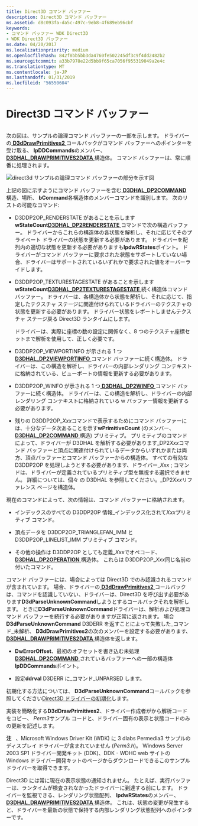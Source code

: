 ```yaml
---
title: Direct3D コマンド バッファー
description: Direct3D コマンド バッファー
ms.assetid: d8c093fa-da5c-497c-9eb8-4f689eb96cbf
keywords:
- コマンド バッファー WDK Direct3D
- WDK Direct3D バッファー
ms.date: 04/20/2017
ms.localizationpriority: medium
ms.openlocfilehash: 842f8bb5bb3da4760fe502245df3c9f4dd2482b2
ms.sourcegitcommit: a33b7978e22d5bb9f65ca7056f955319049a2e4c
ms.translationtype: MT
ms.contentlocale: ja-JP
ms.lasthandoff: 01/31/2019
ms.locfileid: "56550604"
---
```

# <a name="direct3d-command-buffers"></a>Direct3D コマンド バッファー


## <span id="ddk_direct3d_command_buffers_gg"></span><span id="DDK_DIRECT3D_COMMAND_BUFFERS_GG"></span>


次の図は、サンプルの論理コマンド バッファーの一部を示します。 ドライバーの[ **D3dDrawPrimitives2** ](https://msdn.microsoft.com/library/windows/hardware/ff544704)コールバックがコマンド バッファーへのポインターを受け取る、 **lpDDCommands**のメンバー、 [ **D3DHAL\_DRAWPRIMITIVES2DATA** ](https://msdn.microsoft.com/library/windows/hardware/ff545957)構造体。 コマンド バッファーは、常に順番に処理されます。

![direct3d サンプルの論理コマンド バッファーの部分を示す図](images/d3dcmbuf.png)

上記の図に示すようにコマンド バッファーを含む[ **D3DHAL\_DP2COMMAND** ](https://msdn.microsoft.com/library/windows/hardware/ff545454)構造、場所、 **bCommand**各構造体のメンバーコマンドを識別します。 次のリストの可能なコマンド:

-   D3DDP2OP\_RENDERSTATE があることを示します**wStateCount**[**D3DHAL\_DP2RENDERSTATE** ](https://msdn.microsoft.com/library/windows/hardware/ff545705)コマンドで次の構造バッファー。 ドライバーからこれらの構造体の各状態を解析し、それに応じてそのプライベート ドライバーの状態を更新する必要があります。 ドライバーを配列内の適切な状態を更新する必要がありますも**lpdwRStates**ポイント。 ドライバーがコマンド バッファーに要求された状態をサポートしていない場合、ドライバーはサポートされているいずれかで要求された値をオーバーライドします。

-   D3DDP2OP\_TEXTURESTAGESTATE があることを示します**wStateCount**[**D3DHAL\_DP2TEXTURESTAGESTATE** ](https://msdn.microsoft.com/library/windows/hardware/ff545878)続く構造体コマンド バッファー。 ドライバーは、各構造体から状態を解析し、それに応じて、指定したテクスチャ ステージに関連付けられているドライバーのテクスチャの状態を更新する必要があります。 ドライバー状態をレポートしませんテクスチャ ステージ戻る Direct3D ランタイムにします。

    ドライバーは、実際に座標の数の設定に関係なく、8 つのテクスチャ座標セットまで解析を使用して、正しく必要です。

-   D3DDP2OP\_VIEWPORTINFO が示される 1 つ[ **D3DHAL\_DP2VIEWPORTINFO** ](https://msdn.microsoft.com/library/windows/hardware/ff545936)コマンド バッファーに続く構造体。 ドライバーは、この構造を解析し、ドライバーの内部レンダリング コンテキストに格納されている、ビューポートの情報を更新する必要があります。

-   D3DDP2OP\_WINFO が示される 1 つ[ **D3DHAL\_DP2WINFO** ](https://msdn.microsoft.com/library/windows/hardware/ff545944)コマンド バッファーに続く構造体。 ドライバーは、この構造を解析し、ドライバーの内部レンダリング コンテキストに格納されている w バッファー情報を更新する必要があります。

-   残りの D3DDP2OP\_*Xxx*コマンドで表示するためにコマンド バッファーには、十分なデータ次あることを示す**wPrimitiveCount** (のメンバー、 [ **D3DHAL\_DP2COMMAND** ](https://msdn.microsoft.com/library/windows/hardware/ff545454)構造) プリミティブ。 プリミティブのコマンドによって、ドライバーが D3DHAL を解析する必要があります\_DP2*Xxx*コマンド バッファーと頂点に関連付けられているデータからいずれかまたは両方、頂点バッファーとコマンド バッファーからの構造体。 すべての有効な D3DDP2OP を処理しようとする必要があります、ドライバー\_*Xxx* ; コマンドは、ドライバーが定義されているプリミティブ型を無視する選択できません。 詳細については、個々 の D3DHAL を参照してください。\_DP2*Xxx*リファレンス ページを構造体。

現在のコマンドによって、次の情報は、コマンド バッファーに格納されます。

-   インデックスのすべての D3DDP2OP 情報\_インデックス化されて*Xxx*プリミティブ コマンド。

-   頂点データを D3DDP2OP\_TRIANGLEFAN\_IMM と D3DDP2OP\_LINELIST\_IMM プリミティブ コマンド。

-   その他の操作は D3DDP2OP としても定義\_*Xxx*でオペコード、 [ **D3DHAL\_DP2OPERATION** ](https://msdn.microsoft.com/library/windows/hardware/ff545678)構造体。 これらは D3DDP2OP\_*Xxx*同じ名前の付いたコマンド。

コマンド バッファーには、場合によっては Direct3D でのみ認識されるコマンドが含まれています。 場合、ドライバーの[ **D3dDrawPrimitives2** ](https://msdn.microsoft.com/library/windows/hardware/ff544704)コールバックは、コマンドを認識していない、ドライバーは、Direct3D を呼び出す必要があります**D3dParseUnknownCommand**しようとするコールバックそれを解析します。 ときに**D3dParseUnknownCommand**ドライバーは、解析および処理コマンド バッファーを続行する必要がありますが正常に返されます。 場合**D3dParseUnknownCommand** D3DERR を返すことによって失敗した\_コマンド\_未解析、 **D3dDrawPrimitives2**の次のメンバーを設定する必要があります、 [ **D3DHAL\_DRAWPRIMITIVES2DATA** ](https://msdn.microsoft.com/library/windows/hardware/ff545957)構造体を返します。

-   **DwErrorOffset**、最初のオフセットを書き込む未処理[ **D3DHAL\_DP2COMMAND** ](https://msdn.microsoft.com/library/windows/hardware/ff545454)されているバッファーへの一部の構造体**lpDDCommands**ポイント。

-   設定**ddrval** D3DERR に\_コマンド\_UNPARSED します。

初期化する方法については、 **D3dParseUnknownCommand**コールバックを参照してください[Direct3D ドライバーの初期化](direct3d-driver-initialization.md)します。

実装を簡略化する**D3dDrawPrimitives2**、ドライバー作成者がから解析コードをコピー、 *Perm3*サンプル コードと、ドライバー固有の表示と状態コードのみの更新を記述します。

**注**   、Microsoft Windows Driver Kit (WDK) に 3 dlabs Permedia3 サンプルのディスプレイ ドライバーが含まれていません (*Perm3.h*)。 Windows Server 2003 SP1 ドライバー開発キット (DDK)、DDK - WDHC web サイトの Windows ドライバー開発キットのページからダウンロードできるこのサンプル ドライバーを取得できます。

 

Direct3D には常に現在の表示状態の通知されません。 たとえば、実行バッファーは、ランタイムが検査されなかったドライバーに到達する前にします。 ドライバーを監視できる、レンダリング状態配列、 **lpdwRStates**のメンバー、 [ **D3DHAL\_DRAWPRIMITIVES2DATA** ](https://msdn.microsoft.com/library/windows/hardware/ff545957)構造体。 これは、状態の変更が発生すると、ドライバーを最新の状態で保持する内部レンダリング状態配列へのポインターです。

 

 





